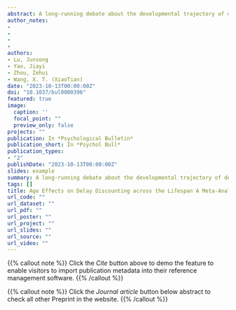 ```yaml
---
abstract: A long-running debate about the developmental trajectory of delay discounting has received growing attention since 1994. Relevant theories, ranging from developmental psychology and evolutionary biology to behavioral economics, yield contradictory predictions. Encompassing a wide age range from 6.7 to 83.1 years, we evaluated these theories based on meta-analyses of 178 effect sizes from 105 articles that examined age-dependent delay discounting, providing up-to-date the most comprehensive review of the topic. Delay discounting decreased with advancing age (Fisher’s z = −.059). However, meta-regression suggested that this linear trend masked a U-shaped function, as implied by some theoretical models. We developed a derivative-based method and recovered this nonlinear function based on 58 effects. Both the meta-regression based on all 178 effect sizes and the derivative-based method convergently demonstrated that delay discounting was the lowest for middle-aged people around 50, depending on the magnitude of the reward. The U-shaped function was steeper for people with shorter life expectancies; the turning point comes at a younger age for medium-to-large rewards, and delay discounting models explained heterogeneity across studies. We expanded the current theoretical frameworks by synthesizing the life history theory and the antagonistic pleiotropy hypothesis. Built upon the mortality–fertility trade-off model of Sozou and Seymour (2003), we postulated the role of parental investment in postponing the increase of delay discounting in late adulthood, suggesting a three-way mortality–fertility–parenting trade-off. Possible proximate mechanisms were also discussed. Overall, when allocating assets over temporal intervals, a higher delay discount rate accompanies a lower future reproductive opportunity. (PsycInfo Database Record (c) 2023 APA, all rights reserved)
author_notes:
- 
- 
- 
- 
authors:
- Lu, Junsong
- Yao, Jiayi
- Zhou, Zehui
- Wang, X. T. (XiaoTian)
date: "2023-10-13T00:00:00Z"
doi: "10.1037/bul0000396"
featured: true
image:
  caption: ''
  focal_point: ""
  preview_only: false
projects: ""
publication: In *Psychological Bulletin*
publication_short: In *Psychol Bull*
publication_types: 
- "2"
publishDate: "2023-10-13T00:00:00Z"
slides: example
summary: A long-running debate about the developmental trajectory of delay discounting has received growing attention since 1994. Relevant theories, ranging from developmental psychology and evolutionary biology to behavioral economics, yield contradictory predictions.
tags: []
title: Age Effects on Delay Discounting across the Lifespan A Meta-Analytical Approach to Theory Comparison and Model Development
url_code: ""
url_dataset: ""
url_pdf: ""
url_poster: ""
url_project: ""
url_slides: ""
url_source: ""
url_video: ""
---
```


{{% callout note %}}
Click the _Cite_ button above to demo the feature to enable visitors to import publication metadata into their reference management software.
{{% /callout %}}

{{% callout note %}}
Click the _Journal article_ button below abstract to check all other Preprint in the website.
{{% /callout %}}

